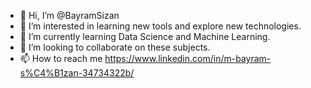- 👋 Hi, I’m @BayramSizan
- 👀 I’m interested in learning new tools and explore new technologies.
- 🌱 I’m currently learning Data Science and Machine Learning.
- 💞️ I’m looking to collaborate on these subjects.
- 📫 How to reach me https://www.linkedin.com/in/m-bayram-s%C4%B1zan-34734322b/

<!---
BayramSizan/BayramSizan is a ✨ special ✨ repository because its `README.md` (this file) appears on your GitHub profile.
You can click the Preview link to take a look at your changes.
--->
